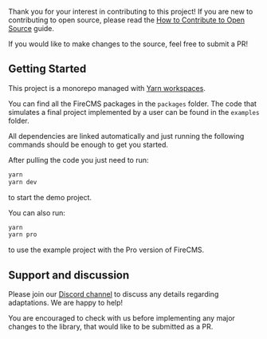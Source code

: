 Thank you for your interest in contributing to this project! If you are new to contributing to open source, please read
the [How to Contribute to Open Source](https://opensource.guide/how-to-contribute/) guide.

If you would like to make changes to the source, feel free to submit a PR!

## Getting Started

This project is a monorepo managed with [Yarn workspaces](https://classic.yarnpkg.com/en/docs/workspaces/).

You can find all the FireCMS packages in the `packages` folder.
The code that simulates a final project implemented by a user can be found in the `examples` folder.

All dependencies are linked automatically and just running the following commands should be enough to get you started.

After pulling the code you just need to run:

```bash
yarn
yarn dev
```

to start the demo project.

You can also run:

```bash
yarn
yarn pro
```

to use the example project with the Pro version of FireCMS.

## Support and discussion

Please join our [Discord channel](https://discord.gg/fxy7xsQm3m) to discuss any details regarding adaptations. We are
happy to help!

You are encouraged to check with us before implementing any major changes to the library, that would like
to be submitted as a PR.
